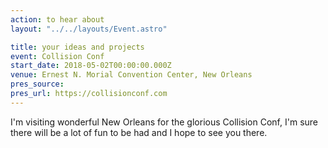 ```yaml
---
action: to hear about
layout: "../../layouts/Event.astro"

title: your ideas and projects
event: Collision Conf
start_date: 2018-05-02T00:00:00.000Z
venue: Ernest N. Morial Convention Center, New Orleans
pres_source:
pres_url: https://collisionconf.com
---
```


I'm visiting wonderful New Orleans for the glorious Collision Conf, I'm sure there will be a lot of fun to be had and I hope to see you there.
